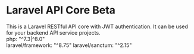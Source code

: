 # Laravel API Core Beta
This is a Laravel RESTful API core with JWT authentication. It can be used for your backend API service projects.<br/>
php: "^7.3|^8.0"<br/>
laravel/framework: "^8.75"
laravel/sanctum: "^2.15"